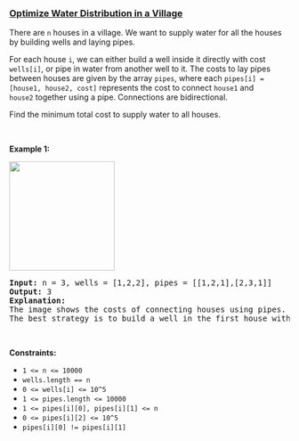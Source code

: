 ### [Optimize Water Distribution in a Village](https://leetcode.com/problems/optimize-water-distribution-in-a-village)

<p>There are <code><font face="monospace">n</font></code>&nbsp;houses in a village. We want to supply water for all the houses by building wells and laying pipes.</p>

<p>For each house <code>i</code>, we can either build a well inside it directly with cost <code>wells[i]</code>, or pipe in water from another well to it. The costs to lay pipes between houses are given by the array <code>pipes</code>, where each&nbsp;<code>pipes[i] = [house1, house2, cost]</code>&nbsp;represents the cost to connect&nbsp;<code>house1</code>&nbsp;and <code>house2</code>&nbsp;together using a pipe.&nbsp;Connections are bidirectional.</p>

<p>Find the minimum total cost to supply water to all houses.</p>

<p>&nbsp;</p>
<p><strong>Example 1:</strong></p>

<p><strong><img alt="" src="https://assets.leetcode.com/uploads/2019/05/22/1359_ex1.png" style="width: 189px; height: 196px;" /></strong></p>

<pre>
<strong>Input:</strong> n = 3, wells = [1,2,2], pipes = [[1,2,1],[2,3,1]]
<strong>Output:</strong> 3
<strong>Explanation: </strong>
The image shows the costs of connecting houses using pipes.
The best strategy is to build a well in the first house with cost 1 and connect the other houses to it with cost 2 so the total cost is 3.
</pre>

<p>&nbsp;</p>
<p><strong>Constraints:</strong></p>

<ul>
	<li><code>1 &lt;= n&nbsp;&lt;= 10000</code></li>
	<li><code>wells.length == n</code></li>
	<li><code>0 &lt;= wells[i] &lt;= 10^5</code></li>
	<li><code>1 &lt;= pipes.length &lt;= 10000</code></li>
	<li><code>1 &lt;= pipes[i][0], pipes[i][1] &lt;= n</code></li>
	<li><code>0 &lt;= pipes[i][2] &lt;= 10^5</code></li>
	<li><code>pipes[i][0] != pipes[i][1]</code></li>
</ul>
